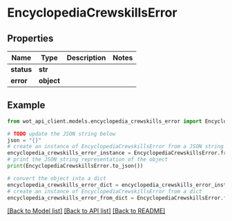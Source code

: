 # EncyclopediaCrewskillsError


## Properties

Name | Type | Description | Notes
------------ | ------------- | ------------- | -------------
**status** | **str** |  | 
**error** | **object** |  | 

## Example

```python
from wot_api_client.models.encyclopedia_crewskills_error import EncyclopediaCrewskillsError

# TODO update the JSON string below
json = "{}"
# create an instance of EncyclopediaCrewskillsError from a JSON string
encyclopedia_crewskills_error_instance = EncyclopediaCrewskillsError.from_json(json)
# print the JSON string representation of the object
print(EncyclopediaCrewskillsError.to_json())

# convert the object into a dict
encyclopedia_crewskills_error_dict = encyclopedia_crewskills_error_instance.to_dict()
# create an instance of EncyclopediaCrewskillsError from a dict
encyclopedia_crewskills_error_from_dict = EncyclopediaCrewskillsError.from_dict(encyclopedia_crewskills_error_dict)
```
[[Back to Model list]](../README.md#documentation-for-models) [[Back to API list]](../README.md#documentation-for-api-endpoints) [[Back to README]](../README.md)


